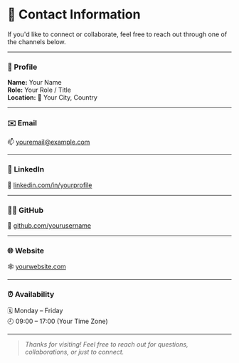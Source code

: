 # 🪪 Contact Information

If you'd like to connect or collaborate, feel free to reach out through one of the channels below.

---

### 👤 Profile
**Name:** Your Name  
**Role:** Your Role / Title  
**Location:** 📍 Your City, Country  

---

### ✉️ Email
📫 [youremail@example.com](mailto:youremail@example.com)

---

### 💼 LinkedIn
🔗 [linkedin.com/in/yourprofile](https://www.linkedin.com/in/yourprofile)

---

### 🧑‍💻 GitHub
🐙 [github.com/yourusername](https://github.com/yourusername)

---

### 🌐 Website
🕸️ [yourwebsite.com](https://yourwebsite.com)

---

### ⏰ Availability
🗓️ Monday – Friday  
🕘 09:00 – 17:00 (Your Time Zone)

---

> _Thanks for visiting! Feel free to reach out for questions, collaborations, or just to connect._

